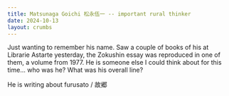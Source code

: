 ```yaml
---
title: Matsunaga Goichi 松永伍一 -- important rural thinker
date: 2024-10-13
layout: crumbs
---
```


Just wanting to remember his name. Saw a couple of books of his at Librarie Astarte yesterday, the Zokushin essay was reproduced in one of them, a volume from 1977. He is someone else I could think about for this time... who was he? What was his overall line? 

He is writing about furusato / 故郷